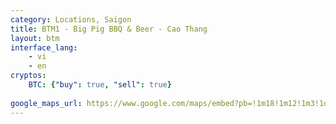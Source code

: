 ```yaml
---
category: Locations, Saigon
title: BTM1 - Big Pig BBQ & Beer - Cao Thang
layout: btm
interface_lang:
    - vi
    - en
cryptos:
    BTC: {"buy": true, "sell": true}
   
google_maps_url: https://www.google.com/maps/embed?pb=!1m18!1m12!1m3!1d3919.5513961037673!2d106.68138951505645!3d10.76901529232655!2m3!1f0!2f0!3f0!3m2!1i1024!2i768!4f13.1!3m3!1m2!1s0x31752f3c24879e1f%3A0x5597f1dd06af13f9!2sBitcoin%20ATM%20by%20BitcoinVN!5e0!3m2!1sen!2s!4v1619429382118!5m2!1sen!2s
---
```

